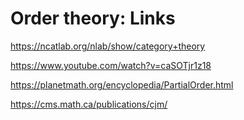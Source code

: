 # Order theory: Links

https://ncatlab.org/nlab/show/category+theory

https://www.youtube.com/watch?v=caSOTjr1z18

https://planetmath.org/encyclopedia/PartialOrder.html

https://cms.math.ca/publications/cjm/
